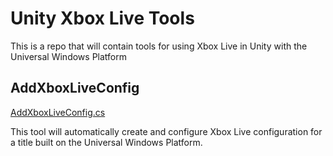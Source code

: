 # Unity Xbox Live Tools
This is a repo that will contain tools for using Xbox Live in Unity with the Universal Windows Platform

## AddXboxLiveConfig
[AddXboxLiveConfig.cs](AddXboxLiveConfig/)

This tool will automatically create and configure Xbox Live configuration for a title built on the Universal Windows Platform.
